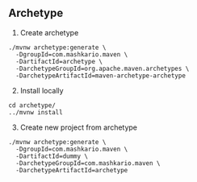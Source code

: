 ## Archetype

1. Create archetype
```shell
./mvnw archetype:generate \
  -DgroupId=com.mashkario.maven \
  -DartifactId=archetype \
  -DarchetypeGroupId=org.apache.maven.archetypes \
  -DarchetypeArtifactId=maven-archetype-archetype
```
2. Install locally
```shell
cd archetype/
../mvnw install
```

3. Create new project from archetype
```shell
./mvnw archetype:generate \
  -DgroupId=com.mashkario.maven \
  -DartifactId=dummy \
  -DarchetypeGroupId=com.mashkario.maven \
  -DarchetypeArtifactId=archetype
```
